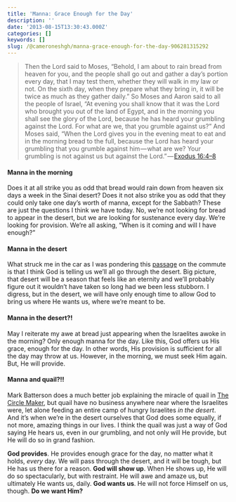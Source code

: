 ```yaml
---
title: 'Manna: Grace Enough for the Day'
description: ''
date: '2013-08-15T13:30:43.000Z'
categories: []
keywords: []
slug: /@cameroneshgh/manna-grace-enough-for-the-day-906281315292
---
```


> Then the Lord said to Moses, “Behold, I am about to rain bread from heaven for you, and the people shall go out and gather a day’s portion every day, that I may test them, whether they will walk in my law or not. On the sixth day, when they prepare what they bring in, it will be twice as much as they gather daily.” So Moses and Aaron said to all the people of Israel, “At evening you shall know that it was the Lord who brought you out of the land of Egypt, and in the morning you shall see the glory of the Lord, because he has heard your grumbling against the Lord. For what are we, that you grumble against us?” And Moses said, “When the Lord gives you in the evening meat to eat and in the morning bread to the full, because the Lord has heard your grumbling that you grumble against him — what are we? Your grumbling is not against us but against the Lord.” — [Exodus 16:4–8](http://www.biblegateway.com/passage/?search=Exodus%2016:4-8&version=ESV)

#### Manna in the morning

Does it at all strike you as odd that bread would rain down from heaven six days a week in the Sinai desert? Does it not also strike you as odd that they could only take one day’s worth of manna, except for the Sabbath? These are just the questions I think we have today. No, we’re not looking for bread to appear in the desert, but we are looking for sustenance every day. We’re looking for provision. We’re all asking, “When is it coming and will I have enough?”

#### Manna in the desert

What struck me in the car as I was pondering this [passage](http://www.biblegateway.com/passage/?search=Exodus%2016&version=ESV) on the commute is that I think God is telling us we’ll all go through the desert. Big picture, that desert will be a season that feels like an eternity and we’ll probably figure out it wouldn’t have taken so long had we been less stubborn. I digress, but in the desert, we will have only enough time to allow God to bring us where He wants us, where we’re meant to be.

#### Manna in the desert?!

May I reiterate my awe at bread just appearing when the Israelites awoke in the morning? Only enough manna for the day. Like this, God offers us His grace, enough for the day. In other words, His provision is sufficient for all the day may throw at us. However, in the morning, we must seek Him again. But, He will provide.

#### Manna and quail?!!

Mark Batterson does a much better job explaining the miracle of quail in [The Circle Maker](http://thecirclemaker.com/about), but quail have no business anywhere near where the Israelites were, let alone feeding an entire camp of hungry Israelites _in the desert_. And it’s when we’re in the desert ourselves that God does some equally, if not more, amazing things in our lives. I think the quail was just a way of God saying He hears us, even in our grumbling, and not only will He provide, but He will do so in grand fashion.

**God provides**. He provides enough grace for the day, no matter what it holds, _every_ day. We will pass through the desert, and it will be tough, but He has us there for a reason. **God will show up**. When He shows up, He will do so spectacularly, but with restraint. He will awe and amaze us, but ultimately He wants us, daily. **God wants us**. He will not force Himself on us, though. **Do we want Him?**